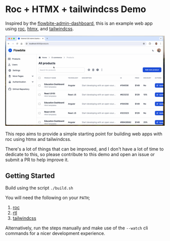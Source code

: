 # Roc + HTMX + tailwindcss Demo

Inspired by the [flowbite-admin-dashboard](https://github.com/themesberg/flowbite-admin-dashboard), this is an example web app using [roc](https://www.roc-lang.org), [htmx](https://htmx.org), and [tailwindcss](https://tailwindcss.com).

![Demonstration of the web app](demo.gif)

This repo aims to provide a simple starting point for building web apps with roc using htmx and tailwindcss.

There's a lot of things that can be improved, and I don't have a lot of time to dedicate to this, so please contribute to this demo and open an issue or submit a PR to help improve it.

## Getting Started

Build using the script `./build.sh`

You will need the following on your `PATH`;
1. [roc](https://www.roc-lang.org/install)
2. [rtl](https://github.com/isaacvando/rtl)
3. [tailwindcss](https://tailwindcss.com/docs/installation)

Alternatively, run the steps manually and make use of the `--watch` cli commands for a nicer development experience.
